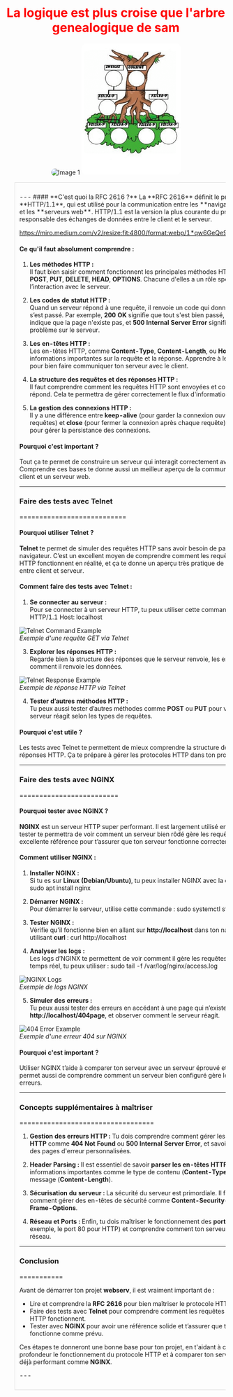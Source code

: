 <h1 align="center" style="color:#FF0000;">
   La logique est plus croise que l'arbre genealogique de sam
</h1>

<p align="center">
  <img src="https://cdn.intra.42.fr/users/74b82ba7e6ebf0bb551b411fd7d835e2/sheiles.jpg" alt="Image 1" width="45%" height="300px" style="border-radius: 10px;"/>
  <img src="https://github.com/Axeltheaxelotl/boite-a-foutre/blob/main/67d0591149b44087559381.gif?raw=true" alt="Image 2" width="45%" height="300px" style="border-radius: 10px;"/>
</p>

<table align="center" style="width: 100%; max-width: 600px; border-collapse: collapse; padding: 0 20px;">
  <tr>
    <td style="text-align: left; padding: 10px; border: 1px solid #ddd;">
      <p>---
#### **C'est quoi la RFC 2616 ?**
La **RFC 2616** définit le protocole **HTTP/1.1**, qui est utilisé pour la communication entre les **navigateurs** (les clients) et les **serveurs web**. HTTP/1.1 est la version la plus courante du protocole, et il est responsable des échanges de données entre le client et le serveur.

https://miro.medium.com/v2/resize:fit:4800/format:webp/1*qw6GeQe9tMULtH0ifqtL7Q.png

#### **Ce qu'il faut absolument comprendre :**

1. **Les méthodes HTTP :**  
   Il faut bien saisir comment fonctionnent les principales méthodes HTTP, comme **GET**, **POST**, **PUT**, **DELETE**, **HEAD**, **OPTIONS**. Chacune d'elles a un rôle spécifique dans l’interaction avec le serveur.

2. **Les codes de statut HTTP :**  
   Quand un serveur répond à une requête, il renvoie un code qui donne une idée de ce qui s’est passé. Par exemple, **200 OK** signifie que tout s'est bien passé, **404 Not Found** indique que la page n'existe pas, et **500 Internal Server Error** signifie qu’il y a eu un problème sur le serveur.

3. **Les en-têtes HTTP :**  
   Les en-têtes HTTP, comme **Content-Type**, **Content-Length**, ou **Host**, transportent des informations importantes sur la requête et la réponse. Apprendre à les gérer est crucial pour bien faire communiquer ton serveur avec le client.

4. **La structure des requêtes et des réponses HTTP :**  
   Il faut comprendre comment les requêtes HTTP sont envoyées et comment le serveur répond. Cela te permettra de gérer correctement le flux d'information.

5. **La gestion des connexions HTTP :**  
   Il y a une différence entre **keep-alive** (pour garder la connexion ouverte entre plusieurs requêtes) et **close** (pour fermer la connexion après chaque requête). C’est important pour gérer la persistance des connexions.

#### **Pourquoi c'est important ?**
Tout ça te permet de construire un serveur qui interagit correctement avec les clients. Comprendre ces bases te donne aussi un meilleur aperçu de la communication entre un client et un serveur web.

---

### **Faire des tests avec Telnet**  
===========================

#### **Pourquoi utiliser Telnet ?**
**Telnet** te permet de simuler des requêtes HTTP sans avoir besoin de passer par un navigateur. C’est un excellent moyen de comprendre comment les requêtes et réponses HTTP fonctionnent en réalité, et ça te donne un aperçu très pratique de la communication entre client et serveur.

#### **Comment faire des tests avec Telnet :**

1. **Se connecter au serveur :**  
   Pour se connecter à un serveur HTTP, tu peux utiliser cette commande :
      GET /index.html HTTP/1.1 Host: localhost

![Telnet Command Example](https://example.com/telnet_command_image.png)  
_Exemple d'une requête GET via Telnet_

3. **Explorer les réponses HTTP :**  
Regarde bien la structure des réponses que le serveur renvoie, les en-têtes qu’il utilise et comment il renvoie les données.

![Telnet Response Example](https://example.com/telnet_response_image.png)  
_Exemple de réponse HTTP via Telnet_

4. **Tester d’autres méthodes HTTP :**  
Tu peux aussi tester d’autres méthodes comme **POST** ou **PUT** pour voir comment le serveur réagit selon les types de requêtes.

#### **Pourquoi c'est utile ?**
Les tests avec Telnet te permettent de mieux comprendre la structure des requêtes et des réponses HTTP. Ça te prépare à gérer les protocoles HTTP dans ton propre serveur.

---

### **Faire des tests avec NGINX**  
=========================

#### **Pourquoi tester avec NGINX ?**
**NGINX** est un serveur HTTP super performant. Il est largement utilisé en production, donc le tester te permettra de voir comment un serveur bien rôdé gère les requêtes. C’est aussi une excellente référence pour t’assurer que ton serveur fonctionne correctement.

#### **Comment utiliser NGINX :**

1. **Installer NGINX :**  
Si tu es sur **Linux (Debian/Ubuntu)**, tu peux installer NGINX avec la commande suivante :
   sudo apt install nginx

2. **Démarrer NGINX :**  
Pour démarrer le serveur, utilise cette commande :
   sudo systemctl start nginx

3. **Tester NGINX :**  
Vérifie qu'il fonctionne bien en allant sur **http://localhost** dans ton navigateur ou en utilisant **curl** :
   curl http://localhost


4. **Analyser les logs :**  
Les logs d’NGINX te permettent de voir comment il gère les requêtes. Pour les afficher en temps réel, tu peux utiliser :
   sudo tail -f /var/log/nginx/access.log


![NGINX Logs](https://example.com/nginx_logs_image.png)  
_Exemple de logs NGINX_

5. **Simuler des erreurs :**  
Tu peux aussi tester des erreurs en accédant à une page qui n’existe pas, par exemple **http://localhost/404page**, et observer comment le serveur réagit.

![404 Error Example](https://example.com/404_error_image.png)  
_Exemple d'une erreur 404 sur NGINX_

#### **Pourquoi c'est important ?**
Utiliser NGINX t’aide à comparer ton serveur avec un serveur éprouvé et performant. Cela te permet aussi de comprendre comment un serveur bien configuré gère les requêtes et les erreurs.

---

### **Concepts supplémentaires à maîtriser**  
==================================

1. **Gestion des erreurs HTTP :**
Tu dois comprendre comment gérer les **codes d’erreur HTTP** comme **404 Not Found** ou **500 Internal Server Error**, et savoir comment générer des pages d'erreur personnalisées.

2. **Header Parsing :**
Il est essentiel de savoir **parser les en-têtes HTTP** pour extraire des informations importantes comme le type de contenu (**Content-Type**) et la longueur du message (**Content-Length**).

3. **Sécurisation du serveur :**
La sécurité du serveur est primordiale. Il faut comprendre comment gérer des en-têtes de sécurité comme **Content-Security-Policy** ou **X-Frame-Options**.

4. **Réseau et Ports :**
Enfin, tu dois maîtriser le fonctionnement des **ports réseau** (par exemple, le port 80 pour HTTP) et comprendre comment ton serveur interagit avec le réseau.

---

### **Conclusion**  
===========

Avant de démarrer ton projet **webserv**, il est vraiment important de :
- Lire et comprendre la **RFC 2616** pour bien maîtriser le protocole HTTP.
- Faire des tests avec **Telnet** pour comprendre comment les requêtes et les réponses HTTP fonctionnent.
- Tester avec **NGINX** pour avoir une référence solide et t’assurer que ton serveur fonctionne comme prévu.

Ces étapes te donneront une bonne base pour ton projet, en t'aidant à comprendre en profondeur le fonctionnement du protocole HTTP et à comparer ton serveur avec un serveur déjà performant comme **NGINX**.

---</p>
    </td>
    <td style="text-align: right; padding: 10px; border: 1px solid #ddd;">
      <p>## Priorités


| Priorité  | Tâche                                  | Description |
|-----------|----------------------------------------|-------------|
| 1         | **Gestion des requêtes HTTP**          | Implémenter la réception et le traitement des requêtes HTTP (`GET`, `POST`, `DELETE`). |
| 2         | **Serveur non-bloquant avec `poll()`**  | Assurer que le serveur peut gérer des connexions simultanées sans se bloquer. |
| 3         | **Fichier de configuration**           | Permettre la configuration des serveurs, routes, et méthodes HTTP. |
| 4         | **Gestion des réponses HTTP**          | Générer des réponses HTTP correctes, y compris les pages d'erreur par défaut. |
| 5         | **Exécution de CGI**                   | Implémenter l'exécution de scripts CGI (ex : PHP, Python). |
| 6         | **Téléversement de fichiers**          | Ajouter la fonctionnalité pour accepter et gérer les uploads de fichiers. |
| 7         | **Test de résistance**                 | Vérifier que le serveur fonctionne sous haute charge sans se planter. |

---

```plaintext
webserv/
│
├── src/
│   ├── main.cpp              # Point d'entrée du serveur
│   ├── server.cpp            # Logique du serveur HTTP
│   ├── request.cpp           # Gestion des requêtes HTTP
│   ├── response.cpp          # Gestion des réponses HTTP
│   ├── config.cpp            # Gestion du fichier de configuration
│   ├── utils.cpp             # Fonctions utilitaires (ex: gestion des erreurs)
│   └── cgi.cpp               # Gestion des scripts CGI
│
├── include/
│   ├── server.hpp            # Déclaration de la classe Server
│   ├── request.hpp           # Déclaration de la classe Request
│   ├── response.hpp          # Déclaration de la classe Response
│   ├── config.hpp            # Déclaration de la classe Config
│   └── utils.hpp             # Déclarations utilitaires
│
├── Makefile                  # Fichier pour la compilation
├── config_example.txt        # Exemple de fichier de configuration
└── README.md                 # Fichier de documentation
```
</p>
    </td>
  </tr>
</table>